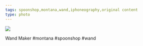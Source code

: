 ```yaml
---
tags: spoonshop,montana,wand,iphoneography,original content
type: photo
---
```

<img src="http://25.media.tumblr.com/5b09db952d7bbcc26a07f2d318502ad3/tumblr_msoh0isfeG1rdkc0do1_1280.jpg" />

Wand Maker #montana #spoonshop #wand
